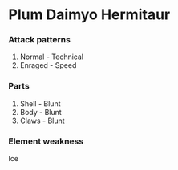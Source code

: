 # Plum Daimyo Hermitaur

### Attack patterns
1. Normal - Technical
2. Enraged - Speed

### Parts
1. Shell - Blunt
2. Body - Blunt
3. Claws - Blunt

### Element weakness
Ice 
